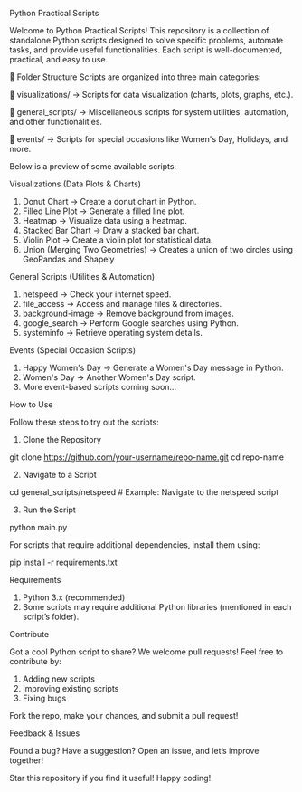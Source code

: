 Python Practical Scripts

Welcome to Python Practical Scripts! This repository is a collection of standalone Python scripts designed to solve specific problems, automate tasks, and provide useful functionalities. Each script is well-documented, practical, and easy to use.

📁 Folder Structure
Scripts are organized into three main categories:

📂 visualizations/ → Scripts for data visualization (charts, plots, graphs, etc.).

📂 general_scripts/ → Miscellaneous scripts for system utilities, automation, and other functionalities.

📂 events/ → Scripts for special occasions like Women's Day, Holidays, and more.

Below is a preview of some available scripts:

 Visualizations (Data Plots & Charts)

1. Donut Chart → Create a donut chart in Python.
2. Filled Line Plot → Generate a filled line plot.
3. Heatmap → Visualize data using a heatmap.
4. Stacked Bar Chart → Draw a stacked bar chart.
5. Violin Plot → Create a violin plot for statistical data.
6. Union (Merging Two Geometries) → Creates a union of two circles using GeoPandas and Shapely

 General Scripts (Utilities & Automation)

1. netspeed → Check your internet speed.
2. file_access → Access and manage files & directories.
3. background-image → Remove background from images.
4. google_search → Perform Google searches using Python.
5. systeminfo → Retrieve operating system details.

 Events (Special Occasion Scripts)

1. Happy Women's Day → Generate a Women's Day message in Python.
2. Women's Day → Another Women's Day script.
3. More event-based scripts coming soon...

 How to Use

Follow these steps to try out the scripts:

1. Clone the Repository

git clone https://github.com/your-username/repo-name.git
cd repo-name

2. Navigate to a Script

cd general_scripts/netspeed  # Example: Navigate to the netspeed script

3. Run the Script

python main.py

For scripts that require additional dependencies, install them using:

pip install -r requirements.txt

Requirements

1. Python 3.x (recommended)
2. Some scripts may require additional Python libraries (mentioned in each script’s folder).

 Contribute

Got a cool Python script to share? We welcome pull requests! Feel free to contribute by:

1. Adding new scripts
2. Improving existing scripts
3. Fixing bugs

Fork the repo, make your changes, and submit a pull request!

 Feedback & Issues

Found a bug? Have a suggestion? Open an issue, and let’s improve together!

 Star this repository if you find it useful! Happy coding!